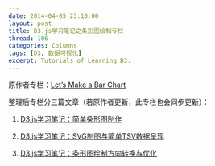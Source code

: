```yaml
---
date: 2014-04-05 23:10:00
layout: post
title: D3.js学习笔记之条形图绘制专栏
thread: 106
categories: Columns
tags: [D3, 数据可视化]
excerpt: Tutorials of Learning D3.
---
```


原作者专栏：[Let’s Make a Bar Chart](http://bost.ocks.org/mike/bar/)

整理后专栏分三篇文章（若原作者更新，此专栏也会同步更新）：

1. [D3.js学习笔记：简单条形图制作](http://hijiangtao.github.io/blog/2014/04/05/D3jsStudyNode1.html/)

2. [D3.js学习笔记：SVG制图与简单TSV数据呈现](http://hijiangtao.github.io/blog/2014/04/05/D3jsStudyNode2.html/)

3. [D3.js学习笔记：条形图绘制方向转换与优化](http://hijiangtao.github.io/blog/2014/04/05/D3jsStudyNode3.html/)